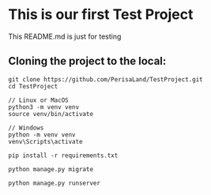 # This is our first Test Project

This README.md is just for testing

## Cloning the project to the local: 

```
git clone https://github.com/PerisaLand/TestProject.git
cd TestProject
```
```
// Linux or MacOS
python3 -m venv venv 
source venv/bin/activate 

// Windows
python -m venv venv
venv\Scripts\activate
```

```
pip install -r requirements.txt
```

```
python manage.py migrate
```

```
python manage.py runserver
```
